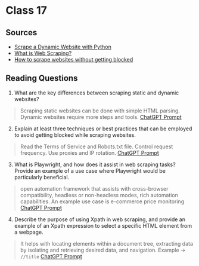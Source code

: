 # Class 17

## Sources
- [Scrape a Dynamic Website with Python](https://scrapingant.com/blog/scrape-dynamic-website-with-python)
- [What is Web Scraping?](https://en.wikipedia.org/wiki/Web_scraping)
- [How to scrape websites without getting blocked](https://www.scrapehero.com/how-to-prevent-getting-blacklisted-while-scraping/)



## Reading Questions
1. What are the key differences between scraping static and dynamic websites?
> Scraping static websites can be done with simple HTML parsing. Dynamic websites require more steps and tools. [ChatGPT Prompt](https://chat.openai.com/c/963800d2-6aed-496c-882d-717dfb29592d)

2. Explain at least three techniques or best practices that can be employed to avoid getting blocked while scraping websites.
> Read the Terms of Service and Robots.txt file. Control request frequency. Use proxies and IP rotation. [ChatGPT Prompt](https://chat.openai.com/c/4a38a056-3861-481f-b51c-9f6235c96e39)

3. What is Playwright, and how does it assist in web scraping tasks? Provide an example of a use case where Playwright would be particularly beneficial.
> open automation framework that assists with cross-browser compatibility, headless or non-headless modes, rich automation capabilities. An example use case is e-commerce price monitoring [ChatGPT Prompt](https://chat.openai.com/c/be1c0201-196f-4ace-9d35-4b938d5249cb)

4. Describe the purpose of using Xpath in web scraping, and provide an example of an Xpath expression to select a specific HTML element from a webpage.
> It helps with locating elements within a document tree, extracting data by isolating and retrieving desired data, and navigation. Example -> `//title` [ChatGPT Prompt](https://chat.openai.com/c/73b0916e-272b-4db9-9740-1977aa2bb67e)